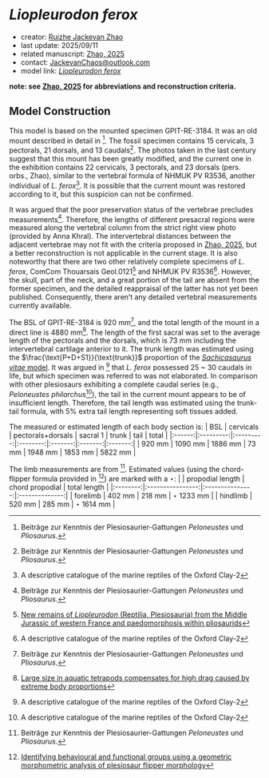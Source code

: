# *Liopleurodon ferox*

- creator: [Ruizhe Jackevan Zhao](https://orcid.org/0009-0001-4869-3008) 
- last update: 2025/09/11
- related manuscript: [Zhao, 2025](https://doi.org/10.1101/2024.02.15.578844)
- contact: JackevanChaos@outlook.com
- model link: [*Liopleurodon ferox*](https://github.com/Pliosaurus-kevani/Mundus-Cyclus/blob/main/Plesiosauria/Liopleurodon%20ferox/Liopleurodon%20ferox.pdf)

**note: see [Zhao, 2025](https://doi.org/10.1101/2024.02.15.578844) for abbreviations and reconstruction criteria.**

## Model Construction

This model is based on the mounted specimen GPIT-RE-3184. It was an old
mount described in detail in [^1]. The fossil specimen contains 15 cervicals, 3 pectorals, 21 dorsals,
and 13 caudals[^1]. The photos taken in the last century suggest that this mount has been greatly
modified, and the current one in the exhibition contains 22 cervicals, 3 pectorals, and 23 dorsals (pers. orbs., Zhao),
similar to the vertebral formula of NHMUK PV R3536, another individual of *L. ferox*[^2].
It is possible that the current mount was restored according to it, but this suspicion can not be confirmed.

It was argued that the poor preservation status of the vertebrae precludes measurements[^1]. Therefore,
the lengths of different presacral regions were measured along the vertebral column from the
strict right view photo (provided by Anna Khral). The intervertebral distances between the adjacent
vertebrae may not fit with the criteria proposed in [Zhao, 2025](https://doi.org/10.1101/2024.02.15.578844), but a better reconstruction is not applicable in the current stage.
It is also noteworthy that there are two other relatively complete
specimens of *L. ferox*, ComCom Thouarsais Geol.0121[^3] and NHMUK PV R3536[^2]. However, the
skull, part of the neck, and a great portion of the tail are absent from the former specimen, and the
detailed reappraisal of the latter has not yet been published. Consequently, there aren’t any detailed
vertebral measurements currently available.

The BSL of GPIT-RE-3184 is 920 mm[^1], and the total length of the mount in a direct line
is 4880 mm[^4]. The
length of the first sacral was set to the average length of the pectorals and the dorsals, which is
73 mm including the intervertebral cartilage anterior to it. The trunk length was estimated using the $\frac{\text{P+D+S1}}{\text{trunk}}$ proportion of the [*Sachicasaurus vitae* model](https://github.com/Pliosaurus-kevani/Mundus-Cyclus/tree/main/Plesiosauria/Sachicasaurus%20vitae). It was argued in [^2] that *L. ferox* possessed 25 ~ 30 caudals in life, but 
which specimen was referred to was not elaborated. 
In comparison with other plesiosaurs exhibiting a complete caudal series (e.g.,
*Peloneustes philarchus*[^2]), the tail in the current mount appears to be of insufficient length.
Therefore, the tail length was estimated using the trunk-tail formula, with 5% extra tail length representing soft tissues added.

The measured or estimated length of each body section is:
| BSL    | cervicals | pectorals+dorsals | sacral 1 | trunk   | tail    | total   |
|:------:|:---------:|:---------:|:--------:|:-------:|:-------:|:-------:|
| 920 mm | 1090 mm   | 1886 mm    | 73 mm | 1948 mm    | 1853 mm | 5822 mm | 

The limb measurements are from [^1]. Estimated values (using the chord-flipper formula provided in [^5]) are marked with a $\star$:
|          | propodial length | chord propodial | total length   |
|:--------:|:----------------:|:---------------:|:--------------:|
| forelimb | 402 mm           | 218 mm          | $\star$ 1233 mm |
| hindlimb | 520 mm           | 285 mm          | $\star$ 1614 mm |

[^1]: Beiträge zur Kenntnis der Plesiosaurier-Gattungen *Peloneustes* und *Pliosaurus*.
[^2]: A descriptive catalogue of the marine reptiles of the Oxford Clay-2
[^3]: [New remains of *Liopleurodon* (Reptilia, Plesiosauria) from the Middle Jurassic of western France and paedomorphosis within pliosaurids](https://doi.org/10.26879/1280palaeo-electronica.org/content/2024/5257-jurassic-liopleurodon-of-france)
[^4]: [Large size in aquatic tetrapods compensates for high drag caused by extreme body proportions](https://doi.org/10.1038/s42003-022-03322-y)
[^5]: [Identifying behavioural and functional groups using a geometric morphometric analysis of plesiosaur flipper morphology](https://research.manchester.ac.uk/en/studentTheses/identifying-behavioural-and-functional-groups-using-a-geometric-m)
